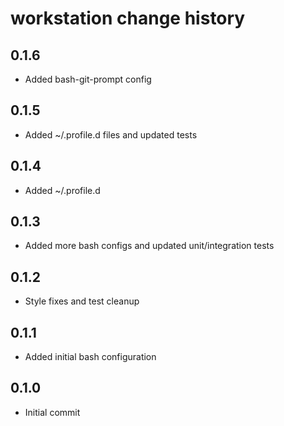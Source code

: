 # workstation change history

## 0.1.6

-   Added bash-git-prompt config

## 0.1.5

-   Added ~/.profile.d files and updated tests

## 0.1.4

-   Added ~/.profile.d

## 0.1.3

-   Added more bash configs and updated unit/integration tests

## 0.1.2

-   Style fixes and test cleanup

## 0.1.1

-   Added initial bash configuration

## 0.1.0

-   Initial commit
